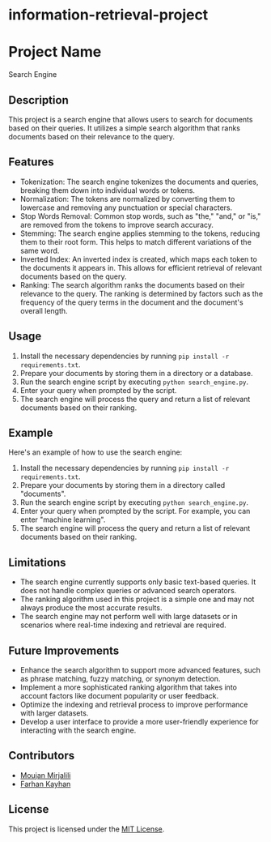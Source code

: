 # information-retrieval-project

# Project Name

Search Engine

## Description

This project is a search engine that allows users to search for documents based on their queries. It utilizes a simple search algorithm that ranks documents based on their relevance to the query.

## Features

- Tokenization: The search engine tokenizes the documents and queries, breaking them down into individual words or tokens.
- Normalization: The tokens are normalized by converting them to lowercase and removing any punctuation or special characters.
- Stop Words Removal: Common stop words, such as "the," "and," or "is," are removed from the tokens to improve search accuracy.
- Stemming: The search engine applies stemming to the tokens, reducing them to their root form. This helps to match different variations of the same word.
- Inverted Index: An inverted index is created, which maps each token to the documents it appears in. This allows for efficient retrieval of relevant documents based on the query.
- Ranking: The search algorithm ranks the documents based on their relevance to the query. The ranking is determined by factors such as the frequency of the query terms in the document and the document's overall length.

## Usage

1. Install the necessary dependencies by running `pip install -r requirements.txt`.
2. Prepare your documents by storing them in a directory or a database.
3. Run the search engine script by executing `python search_engine.py`.
4. Enter your query when prompted by the script.
5. The search engine will process the query and return a list of relevant documents based on their ranking.

## Example

Here's an example of how to use the search engine:

1. Install the necessary dependencies by running `pip install -r requirements.txt`.
2. Prepare your documents by storing them in a directory called "documents".
3. Run the search engine script by executing `python search_engine.py`.
4. Enter your query when prompted by the script. For example, you can enter "machine learning".
5. The search engine will process the query and return a list of relevant documents based on their ranking.

## Limitations

- The search engine currently supports only basic text-based queries. It does not handle complex queries or advanced search operators.
- The ranking algorithm used in this project is a simple one and may not always produce the most accurate results.
- The search engine may not perform well with large datasets or in scenarios where real-time indexing and retrieval are required.

## Future Improvements

- Enhance the search algorithm to support more advanced features, such as phrase matching, fuzzy matching, or synonym detection.
- Implement a more sophisticated ranking algorithm that takes into account factors like document popularity or user feedback.
- Optimize the indexing and retrieval process to improve performance with larger datasets.
- Develop a user interface to provide a more user-friendly experience for interacting with the search engine.

## Contributors

- [Moujan Mirjalili](https://github.com/moujanmrj)
- [Farhan Kayhan](https://github.com/farhan7kay)

## License

This project is licensed under the [MIT License](LICENSE).
